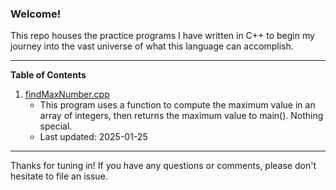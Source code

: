 ### Welcome!

This repo houses the practice programs I have written in C++ to begin
my journey into the vast universe of what this language can accomplish.

___

**Table of Contents**

1. [findMaxNumber.cpp](https://github.com/ajy207/cpp-practice/blob/main/findMaxNumber.cpp)
     - This program uses a function to compute the maximum value in an array of integers, 
     then returns the maximum value to main(). Nothing special.
     - Last updated: 2025-01-25

___

Thanks for tuning in! If you have any questions or 
comments, please don't hesitate to file an issue.
